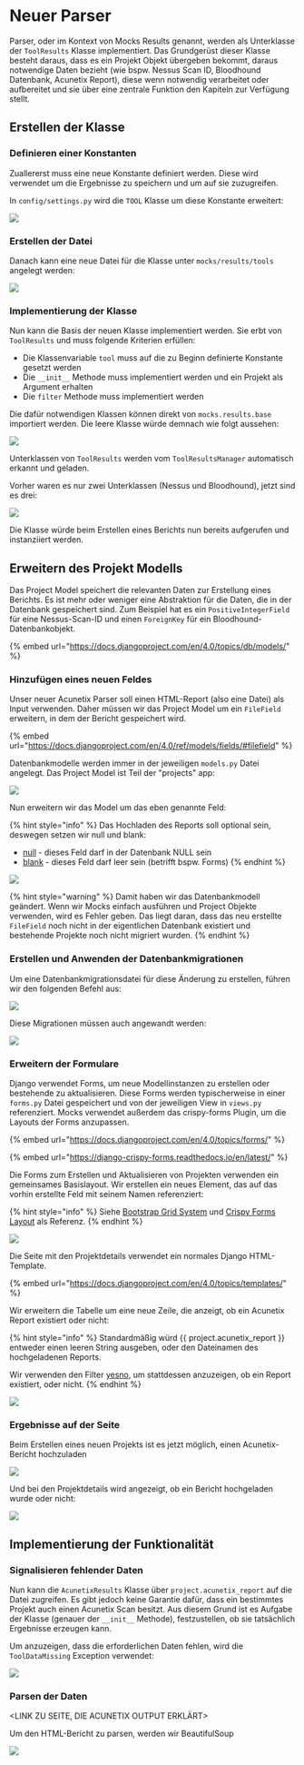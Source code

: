 # Neuer Parser

Parser, oder im Kontext von Mocks Results genannt, werden als Unterklasse der `ToolResults` Klasse implementiert. Das Grundgerüst dieser Klasse besteht daraus, dass es ein Projekt Objekt übergeben bekommt, daraus notwendige Daten bezieht (wie bspw. Nessus Scan ID, Bloodhound Datenbank, Acunetix Report), diese wenn notwendig verarbeitet oder aufbereitet und sie über eine zentrale Funktion den Kapiteln zur Verfügung stellt.

## Erstellen der Klasse

### Definieren einer Konstanten

Zuallererst muss eine neue Konstante definiert werden. Diese wird verwendet um die Ergebnisse zu speichern und um auf sie zuzugreifen.&#x20;

In `config/settings.py` wird die `TOOL` Klasse um diese Konstante erweitert:

![](<../.gitbook/assets/image (12).png>)

### Erstellen der Datei

Danach kann eine neue Datei für die Klasse unter `mocks/results/tools` angelegt werden:

![](<../.gitbook/assets/image (3).png>)

### Implementierung der Klasse

Nun kann die Basis der neuen Klasse implementiert werden. Sie erbt von `ToolResults` und muss folgende Kriterien erfüllen:

* Die Klassenvariable `tool` muss auf die zu Beginn definierte Konstante gesetzt werden
* Die `__init__` Methode muss implementiert werden und ein Projekt als Argument erhalten
* Die `filter` Methode muss implementiert werden

Die dafür notwendigen Klassen können direkt von `mocks.results.base` importiert werden. Die leere Klasse würde demnach wie folgt aussehen:

![](<../.gitbook/assets/image (11).png>)

Unterklassen von `ToolResults` werden vom `ToolResultsManager` automatisch erkannt und geladen.

Vorher waren es nur zwei Unterklassen (Nessus und Bloodhound), jetzt sind es drei:

![](<../.gitbook/assets/image (10).png>)

Die Klasse würde beim Erstellen eines Berichts nun bereits aufgerufen und instanziiert werden.&#x20;

## Erweitern des Projekt Modells

Das Project Model speichert die relevanten Daten zur Erstellung eines Berichts. Es ist mehr oder weniger eine Abstraktion für die Daten, die in der Datenbank gespeichert sind. Zum Beispiel hat es ein `PositiveIntegerField` für eine Nessus-Scan-ID und einen `ForeignKey` für ein Bloodhound-Datenbankobjekt.

{% embed url="https://docs.djangoproject.com/en/4.0/topics/db/models/" %}

### Hinzufügen eines neuen Feldes

Unser neuer Acunetix Parser soll einen HTML-Report (also eine Datei) als Input verwenden. Daher müssen wir das Project Model um ein `FileField` erweitern, in dem der Bericht gespeichert wird.

{% embed url="https://docs.djangoproject.com/en/4.0/ref/models/fields/#filefield" %}

Datenbankmodelle werden immer in der jeweiligen `models.py` Datei angelegt. Das Project Model ist Teil der "projects" app:

![](<../.gitbook/assets/image (13).png>)

Nun erweitern wir das Model um das eben genannte Feld:

{% hint style="info" %}
Das Hochladen des Reports soll optional sein, deswegen setzen wir null und blank:

* [null](https://docs.djangoproject.com/en/4.0/ref/models/fields/#null) - dieses Feld darf in der Datenbank NULL sein
* [blank](https://docs.djangoproject.com/en/4.0/ref/models/fields/#null) - dieses Feld darf leer sein (betrifft bspw. Forms)
{% endhint %}

![](<../.gitbook/assets/image (6).png>)

{% hint style="warning" %}
Damit haben wir das Datenbankmodell geändert. Wenn wir Mocks einfach ausführen und Project Objekte verwenden, wird es Fehler geben. Das liegt daran, dass das neu erstellte `FileField` noch nicht in der eigentlichen Datenbank existiert und bestehende Projekte noch nicht migriert wurden.
{% endhint %}

### Erstellen und Anwenden der Datenbankmigrationen

Um eine Datenbankmigrationsdatei für diese Änderung zu erstellen, führen wir den folgenden Befehl aus:

![](<../.gitbook/assets/image (21).png>)

Diese Migrationen müssen auch angewandt werden:

![](<../.gitbook/assets/image (5).png>)

### Erweitern der Formulare

Django verwendet Forms, um neue Modellinstanzen zu erstellen oder bestehende zu aktualisieren. Diese Forms werden typischerweise in einer `forms.py` Datei gespeichert und von der jeweiligen View in `views.py` referenziert. Mocks verwendet außerdem das crispy-forms Plugin, um die Layouts der Forms anzupassen.

{% embed url="https://docs.djangoproject.com/en/4.0/topics/forms/" %}

{% embed url="https://django-crispy-forms.readthedocs.io/en/latest/" %}

Die Forms zum Erstellen und Aktualisieren von Projekten verwenden ein gemeinsames Basislayout. Wir erstellen ein neues Element, das auf das vorhin erstellte Feld mit seinem Namen referenziert:

{% hint style="info" %}
Siehe [Bootstrap Grid System](https://getbootstrap.com/docs/5.2/layout/grid/) und [Crispy Forms Layout](https://django-crispy-forms.readthedocs.io/en/latest/api\_layout.html?highlight=column#layout.Column) als Referenz.
{% endhint %}

![](<../.gitbook/assets/image (8).png>)

Die Seite mit den Projektdetails verwendet ein normales Django HTML-Template.

{% embed url="https://docs.djangoproject.com/en/4.0/topics/templates/" %}

Wir erweitern die Tabelle um eine neue Zeile, die anzeigt, ob ein Acunetix Report existiert oder nicht:

{% hint style="info" %}
Standardmäßig würd \{{ project.acunetix\_report \}} entweder einen leeren String ausgeben, oder den Dateinamen des hochgeladenen Reports.

Wir verwenden den Filter [yesno](https://docs.djangoproject.com/en/4.0/ref/templates/builtins/#yesno), um stattdessen anzuzeigen, ob ein Report existiert, oder nicht.
{% endhint %}

![](<../.gitbook/assets/image (15).png>)

### Ergebnisse auf der Seite

Beim Erstellen eines neuen Projekts ist es jetzt möglich, einen Acunetix-Bericht hochzuladen

![](<../.gitbook/assets/image (16).png>)

Und bei den Projektdetails wird angezeigt, ob ein Bericht hochgeladen wurde oder nicht:

![](<../.gitbook/assets/image (2).png>)

## Implementierung der Funktionalität

### Signalisieren fehlender Daten

Nun kann die `AcunetixResults` Klasse über `project.acunetix_report` auf die Datei zugreifen. Es gibt jedoch keine Garantie dafür, dass ein bestimmtes Projekt auch einen Acunetix Scan besitzt. Aus diesem Grund ist es Aufgabe der Klasse (genauer der `__init__` Methode), festzustellen, ob sie tatsächlich Ergebnisse erzeugen kann.

Um anzuzeigen, dass die erforderlichen Daten fehlen, wird die `ToolDataMissing` Exception verwendet:&#x20;

![](<../.gitbook/assets/image (19).png>)

### Parsen der Daten

\<LINK ZU SEITE, DIE ACUNETIX OUTPUT ERKLÄRT>

Um den HTML-Bericht zu parsen, werden wir BeautifulSoup

![](<../.gitbook/assets/image (9).png>)



